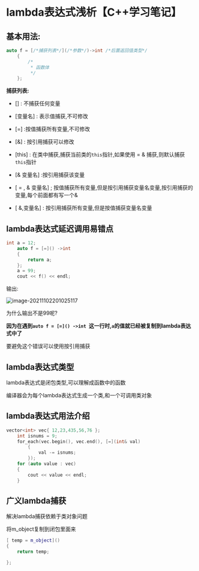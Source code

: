 # lambda表达式浅析【C++学习笔记】

## 基本用法:

```cpp
auto f = [/*捕获列表*/](/*参数*/)->int /*后置返回值类型*/
	{
		/*
		 * 函数体
		 */
	};
```

**捕获列表:**

- [] : 不捕获任何变量

- [变量名] : 表示值捕获,不可修改
- [=] :按值捕获所有变量,不可修改
- [&] : 按引用捕获可以修改
- [this] : 在类中捕获,捕获当前类的`this`指针,如果使用 = & 捕获,则默认捕获`this`指针
- \[& 变量名\] :按引用捕获该变量
- \[ = , & 变量名\] ; 按值捕获所有变量,但是按引用捕获变量名变量,按引用捕获的变量,每个前面都有写一个&
- \[ &,变量名\] : 按引用捕获所有变量,但是按值捕获变量名变量

## lambda表达式延迟调用易错点

```cpp
int a = 12;
	auto f = [=]() ->int 
	{
		return a;
	};
	a = 99;
	cout << f() << endl;
```

输出:

![image-20211102201025117](https://lzx-figure-bed.obs.dualstack.cn-north-4.myhuaweicloud.com/Figurebed/202111022010213.png)

为什么输出不是99呢?

**因为在遇到`auto f = [=]() ->int `这一行时,`a`的值就已经被复制到lambda表达式中了**

要避免这个错误可以使用按引用捕获

## lambda表达式类型

lambda表达式是闭包类型,可以理解成函数中的函数

编译器会为每个lambda表达式生成一个类,和一个可调用类对象

## lambda表达式用法介绍

```cpp
vector<int> vec{ 12,23,435,56,76 };
	int isnums = 9;
	for_each(vec.begin(), vec.end(), [=](int& val)
		{
			val -= isnums;
		});
	for (auto value : vec)
	{
		cout << value << endl;
	}
```

## 广义lambda捕获

解决lambda捕获依赖于类对象问题

将m_object复制到闭包里面来

```cpp
[ temp = m_object]()
{
    return temp;

};
```

